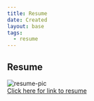 ```yaml
---
title: Resume
date: Created
layout: base
tags:
  - resume
---
```


<h2>Resume</h2>

<div class="project_images_2">
  <img src="/images/Resume.png" alt="resume-pic">
</div>
<div class="resume_link">
  <a href="https://drive.google.com/file/d/1ooNFba4N_pqU4T9BnsFbLM40bltOtgvM/view?usp=sharing">Click here for link to
    resume</a></p>
</div>